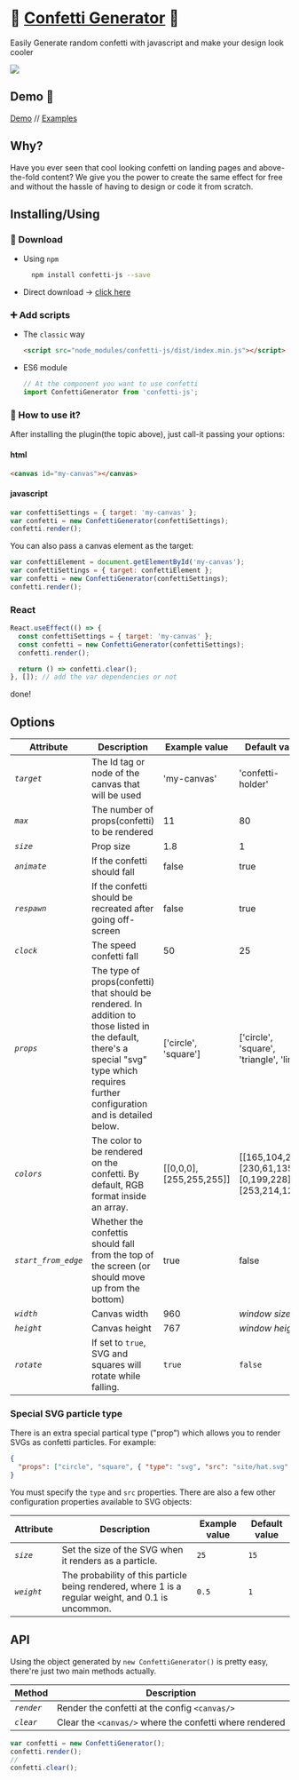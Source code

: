 # 🎉 <a href="https://agezao.github.io/confetti-js" target="_blank">Confetti Generator</a> 🎉

Easily Generate random confetti with javascript and make your design look cooler

<a href="https://www.npmjs.com/package/confetti-js"><img src="https://badge.fury.io/js/confetti-js.svg"></a>

## Demo 🚀

<a href="https://agezao.github.io/confetti-js" target="_blank">Demo</a> // <a href="https://agezao.github.io/confetti-js/examples" target="_blank">Examples</a>

## Why?

Have you ever seen that cool looking confetti on landing pages and above-the-fold content? We give you the power to create the same effect for free and without the hassle of having to design or code it from scratch.

## Installing/Using

### 📲 Download

- Using `npm`

  ```bash
    npm install confetti-js --save
  ```

- Direct download -> [click here](https://github.com/agezao/confetti-js/archive/master.zip)

### ➕ Add scripts

- The `classic` way

  ```html
  <script src="node_modules/confetti-js/dist/index.min.js"></script>
  ```

- ES6 module

  ```javascript
  // At the component you want to use confetti
  import ConfettiGenerator from 'confetti-js';
  ```

### 🤔 How to use it?

After installing the plugin(the topic above), just call-it passing your options:

#### html

```html
<canvas id="my-canvas"></canvas>
```

#### javascript

```javascript
var confettiSettings = { target: 'my-canvas' };
var confetti = new ConfettiGenerator(confettiSettings);
confetti.render();
```

You can also pass a canvas element as the target:

```javascript
var confettiElement = document.getElementById('my-canvas');
var confettiSettings = { target: confettiElement };
var confetti = new ConfettiGenerator(confettiSettings);
confetti.render();
```

### React

```jsx
React.useEffect(() => {
  const confettiSettings = { target: 'my-canvas' };
  const confetti = new ConfettiGenerator(confettiSettings);
  confetti.render();

  return () => confetti.clear();
}, []); // add the var dependencies or not
```

done!

## Options

| Attribute           | Description                                                                                                                                                                               | Example value            | Default value                                          |
| ------------------- | ----------------------------------------------------------------------------------------------------------------------------------------------------------------------------------------- | ------------------------ | ------------------------------------------------------ |
| _`target`_          | The Id tag or node of the canvas that will be used                                                                                                                                        | 'my-canvas'              | 'confetti-holder'                                      |
| _`max`_             | The number of props(confetti) to be rendered                                                                                                                                              | 11                       | 80                                                     |
| _`size`_            | Prop size                                                                                                                                                                                 | 1.8                      | 1                                                      |
| _`animate`_         | If the confetti should fall                                                                                                                                                               | false                    | true                                                   |
| _`respawn`_         | If the confetti should be recreated after going off-screen                                                                                                                                | false                    | true                                                   |
| _`clock`_           | The speed confetti fall                                                                                                                                                                   | 50                       | 25                                                     |
| _`props`_           | The type of props(confetti) that should be rendered. In addition to those listed in the default, there's a special "svg" type which requires further configuration and is detailed below. | ['circle', 'square']     | ['circle', 'square', 'triangle', 'line']               |
| _`colors`_          | The color to be rendered on the confetti. By default, RGB format inside an array.                                                                                                         | [[0,0,0], [255,255,255]] | [[165,104,246],[230,61,135],[0,199,228],[253,214,126]] |
| _`start_from_edge`_ | Whether the confettis should fall from the top of the screen (or should move up from the bottom)                                                                                          | true                     | false                                                  |
| _`width`_           | Canvas width                                                                                                                                                                              | 960                      | _window size_                                          |
| _`height`_          | Canvas height                                                                                                                                                                             | 767                      | _window height_                                        |
| _`rotate`_          | If set to `true`, SVG and squares will rotate while falling.                                                                                                                              | `true`                   | `false`                                                |

### Special SVG particle type

There is an extra special partical type ("prop") which allows you to render SVGs as confetti particles. For example:

```json
{
  "props": ["circle", "square", { "type": "svg", "src": "site/hat.svg" }]
}
```

You must specify the `type` and `src` properties. There are also a few other configuration properties available to SVG objects:

| Attribute  | Description                                                                                        | Example value | Default value |
| ---------- | -------------------------------------------------------------------------------------------------- | ------------- | ------------- |
| _`size`_   | Set the size of the SVG when it renders as a particle.                                             | `25`          | `15`          |
| _`weight`_ | The probability of this particle being rendered, where 1 is a regular weight, and 0.1 is uncommon. | `0.5`         | `1`           |

## API

Using the object generated by `new ConfettiGenerator()` is pretty easy, there're just two main methods actually.

| Method     | Description                                             |
| ---------- | ------------------------------------------------------- |
| _`render`_ | Render the confetti at the config `<canvas/>`           |
| _`clear`_  | Clear the `<canvas/>` where the confetti where rendered |

```javascript
var confetti = new ConfettiGenerator();
confetti.render();
//
confetti.clear();
```

